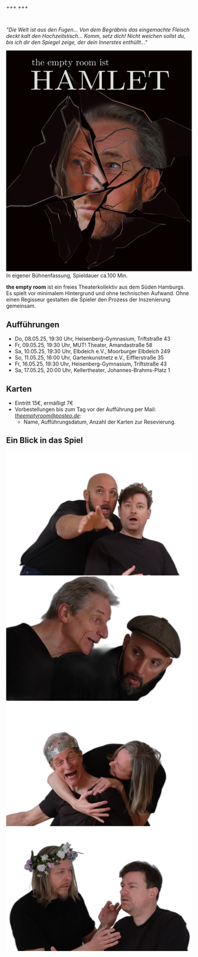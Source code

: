 +++
+++

</br>

*"Die Welt ist aus den Fugen... Von dem Begräbnis das eingemachte Fleisch deckt kalt den Hochzeitstisch... Komm, setz dich! Nicht weichen sollst du, bis ich dir den Spiegel zeige, der dein Innerstes enthüllt..."*

![title](plakat_v10_ohneText.webp)
In eigener Bühnenfassung, Spieldauer ca.100 Min.

**the empty room** ist ein freies Theaterkollektiv aus dem Süden Hamburgs. Es spielt vor minimalem Hintergrund und ohne technischen Aufwand. Ohne einen Regisseur gestalten die Spieler den Prozess der Inszenierung gemeinsam.

## Aufführungen
- Do, 08.05.25, 19:30 Uhr, Heisenberg-Gymnasium, Triftstraße 43
- Fr, 09.05.25, 19:30 Uhr, MUT! Theater, Amandastraße 58
- Sa, 10.05.25, 19:30 Uhr, Elbdeich e.V., Moorburger Elbdeich 249
- So, 11.05.25, 16:00 Uhr, Gartenkunstnetz e.V., Eifflerstraße 35
- Fr, 16.05.25, 19:30 Uhr, Heisenberg-Gymnasium, Triftstraße 43
- Sa, 17.05.25, 20:00 Uhr, Kellertheater, Johannes-Brahms-Platz 1

## Karten
- Eintritt 15€, ermäßigt 7€
- Vorbestellungen bis zum Tag vor der Aufführung per Mail: *theemptyroom@posteo.de*:
    - Name, Aufführungsdatum, Anzahl der Karten zur Resevierung.

## Ein Blick in das Spiel
![](schaue.webp)
![](hoere.webp)
![](beichte.webp)
![](abblitz.webp)
